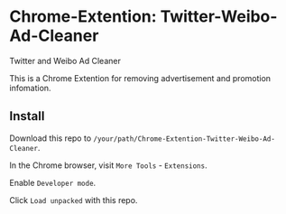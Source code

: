 # Chrome-Extention: Twitter-Weibo-Ad-Cleaner
Twitter and Weibo Ad Cleaner

This is a Chrome Extention for removing advertisement and promotion infomation.

## Install

Download this repo to `/your/path/Chrome-Extention-Twitter-Weibo-Ad-Cleaner`.

In the Chrome browser, visit `More Tools` - `Extensions`.

Enable `Developer mode`.

Click `Load unpacked` with this repo.

